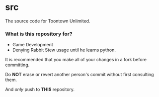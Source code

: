 # src #

The source code for Toontown Unlimited.

### What is this repository for? ###

* Game Development
* Denying Rabbit Stew usage until he learns python.

It is recommended that you make all of your changes in a fork before committing.

Do **NOT** erase or revert another person's commit without first consulting them.

And *only* push to **THIS** repository.